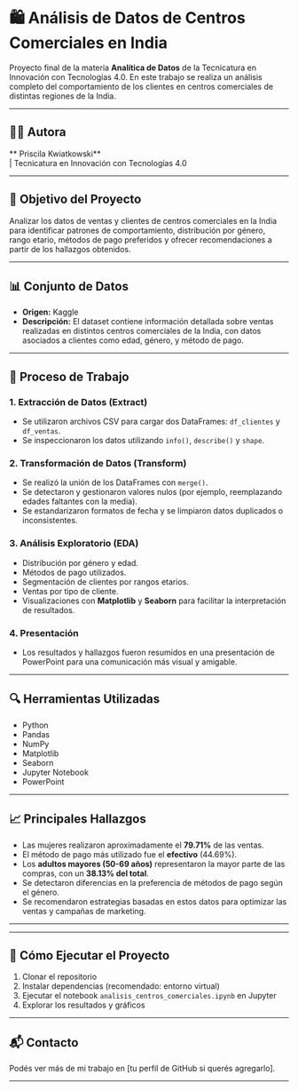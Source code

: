 # 🛍️ Análisis de Datos de Centros Comerciales en India

Proyecto final de la materia **Analítica de Datos** de la Tecnicatura en Innovación con Tecnologías 4.0. En este trabajo se realiza un análisis completo del comportamiento de los clientes en centros comerciales de distintas regiones de la India.

---

## 👩‍💻 Autora

** Priscila Kwiatkowski**  
| Tecnicatura en Innovación con Tecnologías 4.0

---

## 📌 Objetivo del Proyecto

Analizar los datos de ventas y clientes de centros comerciales en la India para identificar patrones de comportamiento, distribución por género, rango etario, métodos de pago preferidos y ofrecer recomendaciones a partir de los hallazgos obtenidos.

---

## 📊 Conjunto de Datos

- **Origen:** Kaggle  
- **Descripción:** El dataset contiene información detallada sobre ventas realizadas en distintos centros comerciales de la India, con datos asociados a clientes como edad, género, y método de pago.

---

## 🧪 Proceso de Trabajo

### 1. Extracción de Datos (Extract)
- Se utilizaron archivos CSV para cargar dos DataFrames: `df_clientes` y `df_ventas`.
- Se inspeccionaron los datos utilizando `info()`, `describe()` y `shape`.

### 2. Transformación de Datos (Transform)
- Se realizó la unión de los DataFrames con `merge()`.
- Se detectaron y gestionaron valores nulos (por ejemplo, reemplazando edades faltantes con la media).
- Se estandarizaron formatos de fecha y se limpiaron datos duplicados o inconsistentes.

### 3. Análisis Exploratorio (EDA)
- Distribución por género y edad.
- Métodos de pago utilizados.
- Segmentación de clientes por rangos etarios.
- Ventas por tipo de cliente.
- Visualizaciones con **Matplotlib** y **Seaborn** para facilitar la interpretación de resultados.

### 4. Presentación
- Los resultados y hallazgos fueron resumidos en una presentación de PowerPoint para una comunicación más visual y amigable.

---

## 🔍 Herramientas Utilizadas

- Python
- Pandas
- NumPy
- Matplotlib
- Seaborn
- Jupyter Notebook
- PowerPoint

---

## 📈 Principales Hallazgos

- Las mujeres realizaron aproximadamente el **79.71%** de las ventas.
- El método de pago más utilizado fue el **efectivo** (44.69%).
- Los **adultos mayores (50-69 años)** representaron la mayor parte de las compras, con un **38.13% del total**.
- Se detectaron diferencias en la preferencia de métodos de pago según el género.
- Se recomendaron estrategias basadas en estos datos para optimizar las ventas y campañas de marketing.

---


---

## 🚀 Cómo Ejecutar el Proyecto

1. Clonar el repositorio
2. Instalar dependencias (recomendado: entorno virtual)
3. Ejecutar el notebook `analisis_centros_comerciales.ipynb` en Jupyter
4. Explorar los resultados y gráficos

---

## 📬 Contacto

Podés ver más de mi trabajo en [tu perfil de GitHub si querés agregarlo].

---



